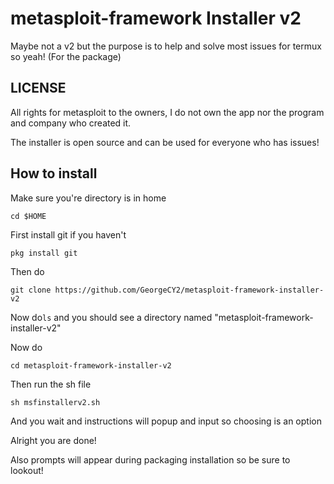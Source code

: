 # metasploit-framework Installer v2
Maybe not a v2 but the purpose is to help and solve most issues for termux so yeah! 
(For the package)
## LICENSE
All rights for metasploit to the owners, I do not own the app nor the program and company who created it.

The installer is open source and can be used for everyone who has issues!
## How to install 
Make sure you're directory is in home


`cd $HOME`


First install git if you haven't 


`pkg install git`

Then do


`git clone https://github.com/GeorgeCY2/metasploit-framework-installer-v2`


Now do`ls` and you should see a directory named "metasploit-framework-installer-v2"


Now do


`cd metasploit-framework-installer-v2`


Then run the sh file


`sh msfinstallerv2.sh`


And you wait and instructions will popup and input so choosing is an option


Alright you are done!

Also prompts will appear during packaging installation so be sure to lookout!

